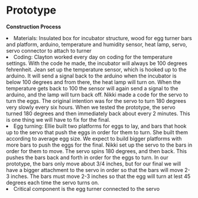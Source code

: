 Prototype
=========

<b>Construction Process</b>

<li>Materials: Insulated box for incubator structure, wood for egg turner bars and platform, arduino, temperature and humidity sensor, heat lamp, servo, servo connector to attach to turner</li>
<li>Coding: Clayton worked every day on coding for the temperature settings. With the code he made, the incubator will always be 100 degrees fehrenheit. Jean set up the temperature sensor, which is hooked up to the arduino. It will send a signal back to the arduino when the incubator is below 100 degrees and from there, the heat lamp will turn on. When the temperature gets back to 100 the sensor will again send a signal to the arduino, and the lamp will turn back off. Nikki made a code for the servo to turn the eggs. The original intention was for the servo to turn 180 degrees very slowly every six hours. When we tested the prototype, the servo turned 180 degrees and then immediately back about every 2 minutes. This is one thing we will have to fix for the final.</li>
<li>Egg turning: Ellie built two platforms for eggs to lay, and bars that hook up to the servo that push the eggs in order for them to turn. She built them according to average egg size. We expect to build bigger platforms with more bars to push the eggs for the final. Nikki set up the servo to the bars in order for them to move. The servo spins 180 degrees, and then back. This pushes the bars back and forth in order for the eggs to turn. In our prototype, the bars only move about 3/4 inches, but for our final we will have a bigger attachment to the servo in order so that the bars will move 2-3 inches. The bars must move 2-3 inches so that the egg will turn at lest 45 degrees each time the servo turns on.</li>
<li>Critical component is the egg turner connected to the servo</li>

